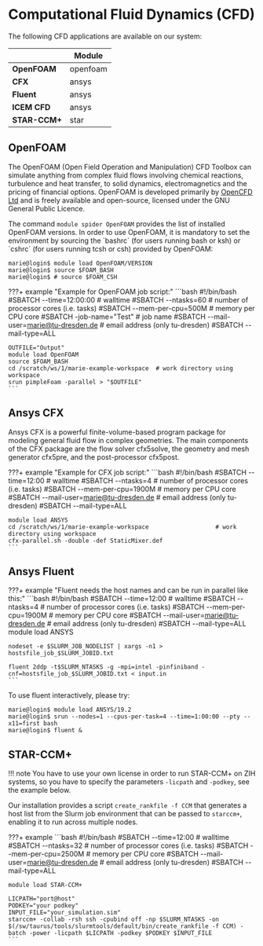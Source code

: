 # Computational Fluid Dynamics (CFD)

The following CFD applications are available on our system:

|               | **Module** |
|---------------|------------|
| **OpenFOAM**  | openfoam   |
| **CFX**       | ansys      |
| **Fluent**    | ansys      |
| **ICEM CFD**  | ansys      |
| **STAR-CCM+** | star       |

## OpenFOAM

The OpenFOAM (Open Field Operation and Manipulation) CFD Toolbox can simulate anything from complex
fluid flows involving chemical reactions, turbulence and heat transfer, to solid dynamics,
electromagnetics and the pricing of financial options. OpenFOAM is developed primarily by
[OpenCFD Ltd](https://www.openfoam.com) and is freely available and open-source,
licensed under the GNU General Public Licence.

The command `module spider OpenFOAM` provides the list of installed OpenFOAM versions. In order to
use OpenFOAM, it is mandatory to set the environment by sourcing the \`bashrc\` (for users running
bash or ksh) or \`cshrc\` (for users running tcsh or csh) provided by OpenFOAM:

```console
marie@login$ module load OpenFOAM/VERSION
marie@login$ source $FOAM_BASH
marie@login$ # source $FOAM_CSH
```

???+ example "Example for OpenFOAM job script:"
    ```bash
    #!/bin/bash
    #SBATCH --time=12:00:00     # walltime
    #SBATCH --ntasks=60         # number of processor cores (i.e. tasks)
    #SBATCH --mem-per-cpu=500M  # memory per CPU core
    #SBATCH -job-name="Test"    # job name
    #SBATCH --mail-user=marie@tu-dresden.de  # email address (only tu-dresden)
    #SBATCH --mail-type=ALL

    OUTFILE="Output"
    module load OpenFOAM
    source $FOAM_BASH
    cd /scratch/ws/1/marie-example-workspace  # work directory using workspace
    srun pimpleFoam -parallel > "$OUTFILE" 
    ```

## Ansys CFX

Ansys CFX is a powerful finite-volume-based program package for modeling general fluid flow in
complex geometries. The main components of the CFX package are the flow solver cfx5solve, the
geometry and mesh generator cfx5pre, and the post-processor cfx5post.

???+ example "Example for CFX job script:"
    ```bash
    #!/bin/bash
    #SBATCH --time=12:00                                       # walltime
    #SBATCH --ntasks=4                                         # number of processor cores (i.e. tasks)
    #SBATCH --mem-per-cpu=1900M                                # memory per CPU core
    #SBATCH --mail-user=marie@tu-dresden.de                    # email address (only tu-dresden)
    #SBATCH --mail-type=ALL

    module load ANSYS
    cd /scratch/ws/1/marie-example-workspace                   # work directory using workspace
    cfx-parallel.sh -double -def StaticMixer.def 
    ```

## Ansys Fluent

???+ example "Fluent needs the host names and can be run in parallel like this:"
    ```bash
    #!/bin/bash
    #SBATCH --time=12:00                        # walltime
    #SBATCH --ntasks=4                          # number of processor cores (i.e. tasks)
    #SBATCH --mem-per-cpu=1900M                 # memory per CPU core
    #SBATCH --mail-user=marie@tu-dresden.de     # email address (only tu-dresden)
    #SBATCH --mail-type=ALL
    module load ANSYS

    nodeset -e $SLURM_JOB_NODELIST | xargs -n1 > hostsfile_job_$SLURM_JOBID.txt

    fluent 2ddp -t$SLURM_NTASKS -g -mpi=intel -pinfiniband -cnf=hostsfile_job_$SLURM_JOBID.txt < input.in
    ```

To use fluent interactively, please try:

```console
marie@login$ module load ANSYS/19.2
marie@login$ srun --nodes=1 --cpus-per-task=4 --time=1:00:00 --pty --x11=first bash
marie@login$ fluent &
```

## STAR-CCM+

!!! note 
    You have to use your own license in order to run STAR-CCM+ on ZIH systems, so you have to specify the parameters `-licpath` and `-podkey`, see the example below.

Our installation provides a script `create_rankfile -f CCM` that generates a host list from the
Slurm job environment that can be passed to `starccm+`, enabling it to run across multiple nodes.

???+ example
    ```bash
    #!/bin/bash
    #SBATCH --time=12:00                        # walltime
    #SBATCH --ntasks=32                         # number of processor cores (i.e. tasks)
    #SBATCH --mem-per-cpu=2500M                 # memory per CPU core
    #SBATCH --mail-user=marie@tu-dresden.de     # email address (only tu-dresden)
    #SBATCH --mail-type=ALL

    module load STAR-CCM+

    LICPATH="port@host"
    PODKEY="your podkey"
    INPUT_FILE="your_simulation.sim"
    starccm+ -collab -rsh ssh -cpubind off -np $SLURM_NTASKS -on $(/sw/taurus/tools/slurmtools/default/bin/create_rankfile -f CCM) -batch -power -licpath $LICPATH -podkey $PODKEY $INPUT_FILE
    ```
